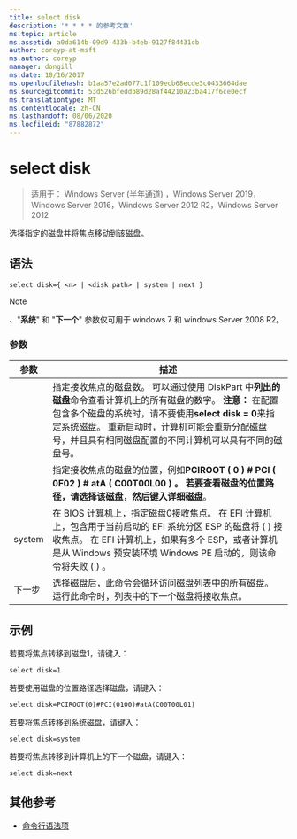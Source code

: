 ```yaml
---
title: select disk
description: '* * * * 的参考文章'
ms.topic: article
ms.assetid: a0da614b-09d9-433b-b4eb-9127f84431cb
author: coreyp-at-msft
ms.author: coreyp
manager: dongill
ms.date: 10/16/2017
ms.openlocfilehash: b1aa57e2ad077c1f109ecb68ecde3c0433664dae
ms.sourcegitcommit: 53d526bfeddb89d28af44210a23ba417f6ce0ecf
ms.translationtype: MT
ms.contentlocale: zh-CN
ms.lasthandoff: 08/06/2020
ms.locfileid: "87882872"
---
```

# <a name="select-disk"></a>select disk

> 适用于： Windows Server (半年通道) ，Windows Server 2019，Windows Server 2016，Windows Server 2012 R2，Windows Server 2012

选择指定的磁盘并将焦点移动到该磁盘。



## <a name="syntax"></a>语法

```
select disk={ <n> | <disk path> | system | next }
```

> [!NOTE]
> **<disk path>**、"**系统**" 和 "**下一个**" 参数仅可用于 windows 7 和 windows Server 2008 R2。

### <a name="parameters"></a>参数

|  参数  |                                                                                                                                                                                                            描述                                                                                                                                                                                                            |
|-------------|-----------------------------------------------------------------------------------------------------------------------------------------------------------------------------------------------------------------------------------------------------------------------------------------------------------------------------------------------------------------------------------------------------------------------------------|
|     <n>     | 指定接收焦点的磁盘数。 可以通过使用 DiskPart 中**列出的磁盘**命令查看计算机上的所有磁盘的数字。 **注意：** 在配置包含多个磁盘的系统时，请不要使用**select disk \= 0**来指定系统磁盘。 重新启动时，计算机可能会重新分配磁盘号，并且具有相同磁盘配置的不同计算机可以具有不同的磁盘号。 |
| <disk path> |                                                                                                                 指定接收焦点的磁盘的位置，例如**PCIROOT \( 0 \) \# PCI \( 0F02 \) \# atA \( C00T00L00 \) **。 若要查看磁盘的位置路径，请选择该磁盘，然后键入**详细磁盘**。                                                                                                                  |
|   system    |                                 在 BIOS 计算机上，指定磁盘0接收焦点。 在 EFI 计算机上，包含用于当前启动的 EFI 系统分区 ESP 的磁盘将 \( \) 接收焦点。 在 EFI 计算机上，如果有多个 ESP，或者计算机是从 Windows 预安装环境 Windows PE 启动的，则该命令将失败 \( \) 。                                  |
|    下一步     |                                                                                                                                     选择磁盘后，此命令会循环访问磁盘列表中的所有磁盘。 运行此命令时，列表中的下一个磁盘将接收焦点。                                                                                                                                      |

## <a name="examples"></a>示例
若要将焦点转移到磁盘1，请键入：

```
select disk=1
```

若要使用磁盘的位置路径选择磁盘，请键入：

```
select disk=PCIROOT(0)#PCI(0100)#atA(C00T00L01)
```

若要将焦点转移到系统磁盘，请键入：

```
select disk=system
```

若要将焦点转移到计算机上的下一个磁盘，请键入：

```
select disk=next
```

## <a name="additional-references"></a>其他参考
- [命令行语法项](command-line-syntax-key.md)





